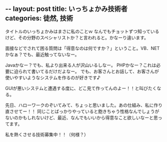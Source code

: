 --
layout: post
title: いっちょかみ技術者
categories: 徒然, 技術
--

タイトルのいっちょかみはまさに私のことｗ
なんでもチョットずつ知っているけど、その分野のスペシャリストか？と言われると。かなーり違います。

面接などでされて困る質問は「得意なのは何ですか？」ということ。VB．NETかなぁ？でも、最近触ってないなー。

Javaかなー？でも、私より出来る人が沢山いるしなー。
PHPかなー？これは必要に迫られて書いてるだけだよなー。
でも、お客さんとお話して、お客さんが使いやすいようなシステムを作るのが好きです♪

GUIが悪いシステムと遭遇する度に、どこ見て作ってんのよー！！と叫びたくなる。

先日、ハローワークのぞいてみて、ちょっと思いました。あの仕組み、私に作り直させてー！！
同じことばっかりやっていると飽きちゃう性格なんでしょうがないのかもしれないけど、最近、なんでもいいから得意なこと欲しいなーと思ってます。

私を熱くさせる技術募集中！！（何様？）

